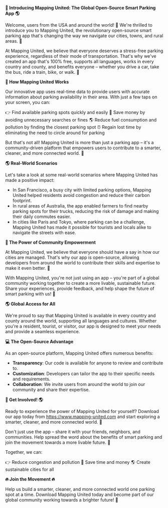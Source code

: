 **🚀 Introducing Mapping United: The Global Open-Source Smart Parking App 🌎**

Welcome, users from the USA and around the world! 👋 We're thrilled to introduce you to Mapping United, the revolutionary open-source smart parking app that's changing the way we navigate our cities, towns, and rural areas. 🚗

At Mapping United, we believe that everyone deserves a stress-free parking experience, regardless of their mode of transportation. That's why we've created an app that's 100% free, supports all languages, works in every country and county, and benefits everyone – whether you drive a car, take the bus, ride a train, bike, or walk. 🌟

**🚗 How Mapping United Works**

Our innovative app uses real-time data to provide users with accurate information about parking availability in their area. With just a few taps on your screen, you can:

👉 Find available parking spots quickly and easily
💸 Save money by avoiding unnecessary searches or fines
🌎 Reduce fuel consumption and pollution by finding the closest parking spot
⏰ Regain lost time by eliminating the need to circle around for parking

But that's not all! Mapping United is more than just a parking app – it's a community-driven platform that empowers users to contribute to a smarter, cleaner, and more connected world. 🌈

**🌎 Real-World Scenarios**

Let's take a look at some real-world scenarios where Mapping United has made a positive impact:

* In San Francisco, a busy city with limited parking options, Mapping United helped residents avoid congestion and reduce their carbon footprint.
* In rural areas of Australia, the app enabled farmers to find nearby parking spots for their trucks, reducing the risk of damage and making their daily commutes easier.
* In cities like Paris and Tokyo, where parking can be a challenge, Mapping United has made it possible for tourists and locals alike to navigate the streets with ease.

**💖 The Power of Community Empowerment**

At Mapping United, we believe that everyone should have a say in how our cities are managed. That's why our app is open-source, allowing developers from around the world to contribute their skills and expertise to make it even better. 🤝

With Mapping United, you're not just using an app – you're part of a global community working together to create a more livable, sustainable future. Share your experiences, provide feedback, and help shape the future of smart parking with us! 💬

**🌎 Global Access for All**

We're proud to say that Mapping United is available in every country and county around the world, supporting all languages and cultures. Whether you're a resident, tourist, or visitor, our app is designed to meet your needs and provide a seamless experience.

**💻 The Open-Source Advantage**

As an open-source platform, Mapping United offers numerous benefits:

* **Transparency**: Our code is available for anyone to review and contribute to.
* **Customization**: Developers can tailor the app to their specific needs and requirements.
* **Collaboration**: We invite users from around the world to join our community and share their expertise.

**📲 Get Involved! 🌎**

Ready to experience the power of Mapping United for yourself? Download our app today from https://www.mapping-united.com and start exploring a smarter, cleaner, and more connected world. 🚀

Don't just use the app – share it with your friends, neighbors, and communities. Help spread the word about the benefits of smart parking and join the movement towards a more livable future. 🌟

Together, we can:

👉 Reduce congestion and pollution
💸 Save time and money
🌎 Create sustainable cities for all

**🔥 Join the Movement 🔥**

Help us build a smarter, cleaner, and more connected world one parking spot at a time. Download Mapping United today and become part of our global community working towards a brighter future! 🌟
